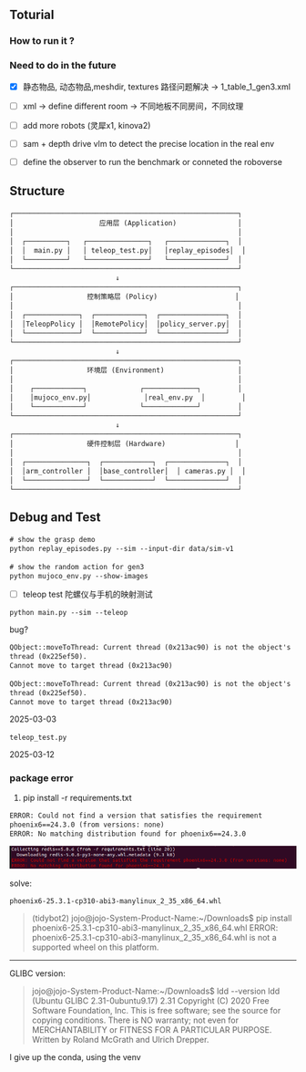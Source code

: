 ## Toturial

### How to run it ?



### Need to do in the future

- [x] 静态物品, 动态物品,meshdir, textures 路径问题解决 -> 1_table_1_gen3.xml

- [ ] xml -> define different room -> 不同地板不同房间，不同纹理

- [ ] add more robots (灵犀x1, kinova2)

- [ ] sam + depth drive vlm to detect the precise location in the real env

- [ ] define the observer to run the benchmark or conneted the roboverse



## Structure

```
┌───────────────────────────────────────────────────────┐
│                     应用层 (Application)               │
│                                                       │
│  ┌──────────┐   ┌───────────────┐   ┌──────────────┐  │
│  │  main.py │   │ teleop_test.py│   │replay_episodes│  │
│  └──────────┘   └───────────────┘   └──────────────┘  │
└───────────────────────────────────────────────────────┘
                          ↓
┌───────────────────────────────────────────────────────┐
│                  控制策略层 (Policy)                   │
│                                                       │
│  ┌─────────────┐  ┌────────────┐  ┌────────────────┐  │
│  │TeleopPolicy │  │RemotePolicy│  │policy_server.py│  │
│  └─────────────┘  └────────────┘  └────────────────┘  │
└───────────────────────────────────────────────────────┘
                          ↓
┌───────────────────────────────────────────────────────┐
│                  环境层 (Environment)                  │
│                                                       │
│    ┌────────────┐             ┌─────────────┐         │
│    │mujoco_env.py│             │real_env.py  │         │
│    └────────────┘             └─────────────┘         │
└───────────────────────────────────────────────────────┘
                          ↓
┌───────────────────────────────────────────────────────┐
│                  硬件控制层 (Hardware)                 │
│                                                       │
│  ┌───────────────┐  ┌────────────┐  ┌──────────────┐  │
│  │arm_controller │  │base_controller│  │ cameras.py │  │
│  └───────────────┘  └────────────┘  └──────────────┘  │
└───────────────────────────────────────────────────────┘
```

## Debug and Test

```
# show the grasp demo 
python replay_episodes.py --sim --input-dir data/sim-v1

# show the random action for gen3
python mujoco_env.py --show-images

```

- [ ] teleop test 陀螺仪与手机的映射测试

```
python main.py --sim --teleop
```

bug?
```
QObject::moveToThread: Current thread (0x213ac90) is not the object's thread (0x225ef50).
Cannot move to target thread (0x213ac90)

QObject::moveToThread: Current thread (0x213ac90) is not the object's thread (0x225ef50).
Cannot move to target thread (0x213ac90)

```

2025-03-03

`teleop_test.py` 

2025-03-12



### package error

1. pip install -r requirements.txt

```
ERROR: Could not find a version that satisfies the requirement phoenix6==24.3.0 (from versions: none)
ERROR: No matching distribution found for phoenix6==24.3.0
```
![alt text](<assets/working_nots/Screenshot from 2025-02-25 16-12-21.png>)

solve: 
```
phoenix6-25.3.1-cp310-abi3-manylinux_2_35_x86_64.whl
```

> (tidybot2) jojo@jojo-System-Product-Name:~/Downloads$ pip install phoenix6-25.3.1-cp310-abi3-manylinux_2_35_x86_64.whl 
ERROR: phoenix6-25.3.1-cp310-abi3-manylinux_2_35_x86_64.whl is not a supported wheel on this platform.

****
GLIBC version:
> jojo@jojo-System-Product-Name:~/Downloads$ ldd --version
ldd (Ubuntu GLIBC 2.31-0ubuntu9.17) 2.31
Copyright (C) 2020 Free Software Foundation, Inc.
This is free software; see the source for copying conditions.  There is NO
warranty; not even for MERCHANTABILITY or FITNESS FOR A PARTICULAR PURPOSE.
Written by Roland McGrath and Ulrich Drepper.

I give up the conda, using the venv

```

```
